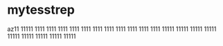 # mytesstrep
az11
11111
1111
1111
1111
1111
1111
1111
1111
1111
1111
1111
1111
11111
11111
11111
11111
11111
11111
11111
11111
11111
